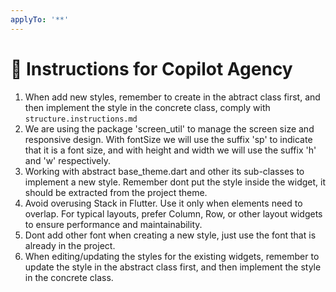 ```yaml
---
applyTo: '**'
---
```



# 🧠 Instructions for Copilot Agency

1. When add new styles, remember to create in the abtract class first, and then implement the style in the concrete class, comply with `structure.instructions.md` 
2. We are using the package 'screen_util' to manage the screen size and responsive design. 
With fontSize we will use the suffix 'sp' to indicate that it is a font size, and with height and width we will use the suffix 'h' and 'w' respectively.
3. Working with abstract base_theme.dart and other its sub-classes to implement a new style. 
   Remember dont put the style inside the widget, it should be extracted from the project theme.
4. Avoid overusing Stack in Flutter. Use it only when elements need to overlap. For typical layouts, prefer Column, Row, or other layout widgets to ensure performance and maintainability.
5. Dont add other font when creating a new style, just use the font that is already in the project.
6. When editing/updating the styles for the existing widgets, remember to update the style in the abstract class first, and then implement the style in the concrete class.